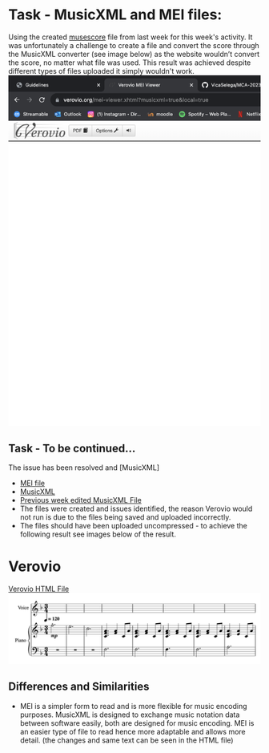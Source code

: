 # Task - MusicXML and MEI files:  
Using the created [musescore](musescore_edited_10Bars.mscz) file from last week for this week's activity. It was unfortunately a challenge to create a file and convert the score through the MusicXML converter (see image below) as the website wouldn’t convert the score, no matter what file was used. This result was achieved despite different types of files uploaded it simply wouldn't work. 
![Alt Text](IMAGES/screenshot_failed.png) 

## Task - To be continued...
The issue has been resolved and [MusicXML]
*  [MEI file](data/Heatherfullscore.mei)
*  [MusicXML](data/Heatherfullscore.musicxml)
*  [Previous week edited MusicXML File](data/plsworkyworky.musicxml)
  * The files were created and issues identified, the reason Verovio would not run is due to the files being saved and uploaded incorrectly.
  * The files should have been uploaded uncompressed - to achieve the following result see images below of the result. 
# Verovio 
[Verovio HTML File](verovio.html)
![Alt Text](IMAGES/verovio_example.png) 
## Differences and Similarities 
- MEI is a simpler form to read and is more flexible for music encoding purposes. MusicXML is designed to exchange music notation data between software easily, both are designed for music encoding. MEI is an easier type of file to read hence more adaptable and allows more detail. (the changes and same text can be seen in the HTML file)
